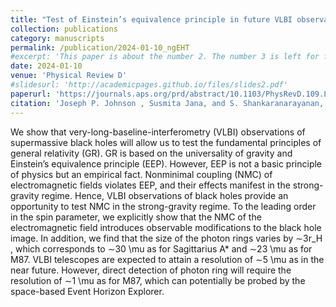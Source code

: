 ```yaml
---
title: "Test of Einstein’s equivalence principle in future VLBI observations"
collection: publications
category: manuscripts
permalink: /publication/2024-01-10_ngEHT
#excerpt: 'This paper is about the number 2. The number 3 is left for future work.'
date: 2024-01-10
venue: 'Physical Review D'
#slidesurl: 'http://academicpages.github.io/files/slides2.pdf'
paperurl: 'https://journals.aps.org/prd/abstract/10.1103/PhysRevD.109.L021501'
citation: 'Joseph P. Johnson , Susmita Jana, and S. Shankaranarayanan, PHYSICAL REVIEW D 109, L021501 (2024)'
---
```

We show that very-long-baseline-interferometry (VLBI) observations of supermassive black holes will allow us to test the fundamental principles of general relativity (GR). GR is based on the universality of gravity and Einstein’s equivalence principle (EEP). However, EEP is not a basic principle of physics but an empirical fact. Nonminimal coupling (NMC) of electromagnetic fields violates EEP, and their effects manifest in the strong-gravity regime. Hence, VLBI observations of black holes provide an opportunity to test NMC in the strong-gravity regime. To the leading order in the spin parameter, we explicitly show that the NMC of the electromagnetic field introduces observable modifications to the black hole image. In addition, we find that the size of the photon rings varies by ∼3r_H , which corresponds to ∼30 \mu as for Sagittarius A* and ∼23 \mu as for M87. VLBI telescopes are expected to attain a resolution of ∼5 \mu as in the near future. However, direct detection of photon ring will require the resolution of ∼1 \mu as for M87, which can potentially be probed by the space-based Event Horizon Explorer.

